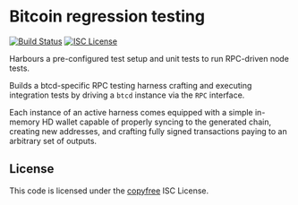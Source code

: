 Bitcoin regression testing
=======
[![Build Status](http://img.shields.io/travis/jfixby/btcregtest.svg)](https://travis-ci.org/jfixby/btcregtest)
[![ISC License](http://img.shields.io/badge/license-ISC-blue.svg)](http://copyfree.org)

Harbours a pre-configured test setup and unit tests to run RPC-driven node tests.

Builds a btcd-specific RPC testing harness crafting and executing integration
tests by driving a `btcd` instance via the `RPC` interface.

Each instance of an active harness comes equipped with a simple in-memory
HD wallet capable of properly syncing to the generated chain, creating new
addresses, and crafting fully signed transactions paying to an arbitrary
set of outputs. 

 ## License
 This code is licensed under the [copyfree](http://copyfree.org) ISC License.
